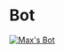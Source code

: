 # Bot
<a href="https://discordbots.org/bot/551589154165620761" >
  <img src="https://discordbots.org/api/widget/551589154165620761.svg" alt="Max's Bot" />
</a>
